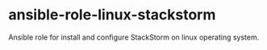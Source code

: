 # ansible-role-linux-stackstorm
Ansible role for install and configure StackStorm on linux operating system.
